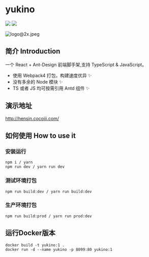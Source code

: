 # yukino
![](https://img.shields.io/badge/language-JavaScript-orange.svg)
![](https://img.shields.io/badge/language-TypeScript-blue.svg)

![logo@2x.jpeg](https://i.loli.net/2019/08/26/p12idEoYW6j9Bg7.jpg)  

## 简介 Introduction
一个 React + Ant-Design 前端脚手架,支持 TypeScript & JavaScript。
+ 使用 Webpack4 打包，构建速度优异 ✨
+ 没有多余的 Node 模块 ✨
+ TS 或者 JS 均可按需引用 Antd 组件 ✨

## 演示地址
http://hensin.cocoiii.com/

## 如何使用 How to use it
### 安装运行
```bush
npm i / yarn 
npm run dev / yarn run dev
```

### 测试环境打包
```bush
npm run build:dev / yarn run build:dev
```

### 生产环境打包
```bush
npm run build:prod / yarn run prod:dev
```

## 运行Docker版本
```bush
docker build -t yukino:1 .
docker run -d --name yukino -p 8099:80 yukino:1
```
